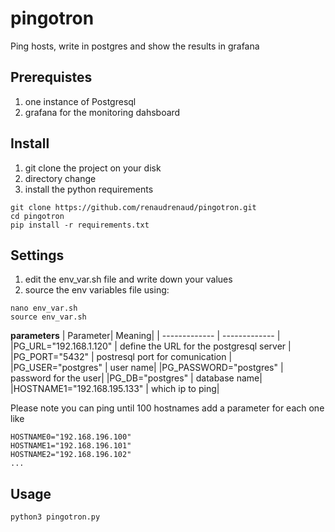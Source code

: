 # pingotron
Ping hosts, write in postgres and show the results in grafana

## Prerequistes
1. one instance of Postgresql
2. grafana for the monitoring dahsboard

## Install

1. git clone the project on your disk
2. directory change 
3. install the python requirements

```
git clone https://github.com/renaudrenaud/pingotron.git
cd pingotron
pip install -r requirements.txt
```

## Settings
1. edit the env_var.sh file and write down your values
2. source the env variables file using:

```
nano env_var.sh
source env_var.sh
```

**parameters**
| Parameter| Meaning|
| ------------- | ------------- |
|PG_URL="192.168.1.120" | define the URL for the postgresql server |
|PG_PORT="5432" | postresql port for comunication  | 
|PG_USER="postgres" | user name|
|PG_PASSWORD="postgres" | password for the user|
|PG_DB="postgres" | database name|
|HOSTNAME1="192.168.195.133" | which ip to ping|

Please note you can ping until 100 hostnames add a parameter for each one like

```
HOSTNAME0="192.168.196.100"
HOSTNAME1="192.168.196.101"
HOSTNAME2="192.168.196.102"
...
```


## Usage

```
python3 pingotron.py
```
